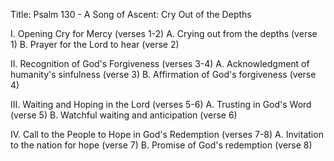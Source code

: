 Title: Psalm 130 - A Song of Ascent: Cry Out of the Depths

I. Opening Cry for Mercy (verses 1-2)
   A. Crying out from the depths (verse 1)
   B. Prayer for the Lord to hear (verse 2)

II. Recognition of God's Forgiveness (verses 3-4)
   A. Acknowledgment of humanity's sinfulness (verse 3)
   B. Affirmation of God's forgiveness (verse 4)

III. Waiting and Hoping in the Lord (verses 5-6)
   A. Trusting in God's Word (verse 5)
   B. Watchful waiting and anticipation (verse 6)

IV. Call to the People to Hope in God's Redemption (verses 7-8)
   A. Invitation to the nation for hope (verse 7)
   B. Promise of God's redemption (verse 8)